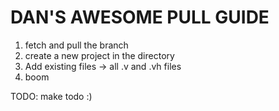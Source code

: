 # DAN'S AWESOME PULL GUIDE

1. fetch and pull the branch
2. create a new project in the directory
3. Add existing files -> all .v and .vh files
4. boom

TODO: make todo :)
